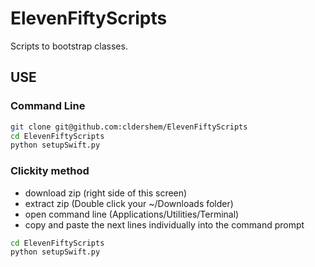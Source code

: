 # ElevenFiftyScripts

Scripts to bootstrap classes.

## USE

### Command Line
```sh
git clone git@github.com:cldershem/ElevenFiftyScripts
cd ElevenFiftyScripts
python setupSwift.py
```

### Clickity method
- download zip (right side of this screen)
- extract zip (Double click your ~/Downloads folder)
- open command line (Applications/Utilities/Terminal)
- copy and paste the next lines individually into the command prompt
```sh
cd ElevenFiftyScripts
python setupSwift.py
```
